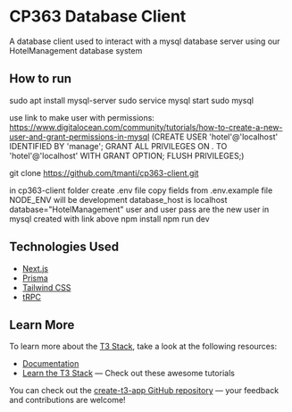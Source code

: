 # CP363 Database Client

A database client used to interact with a mysql database server using our HotelManagement database system

## How to run

sudo apt install mysql-server
sudo service mysql start
sudo mysql

use link to make user with permissions: https://www.digitalocean.com/community/tutorials/how-to-create-a-new-user-and-grant-permissions-in-mysql
(CREATE USER 'hotel'@'localhost' IDENTIFIED BY 'manage'; 
GRANT ALL PRIVILEGES ON *.* TO 'hotel'@'localhost' WITH GRANT OPTION; 
FLUSH PRIVILEGES;)

git clone https://github.com/tmanti/cp363-client.git

in cp363-client folder create .env file
copy fields from .env.example file
NODE_ENV will be development
database_host is localhost
database="HotelManagement"
user and user pass are the new user in mysql
created with link above
npm install
npm run dev

## Technologies Used

- [Next.js](https://nextjs.org)
- [Prisma](https://prisma.io)
- [Tailwind CSS](https://tailwindcss.com)
- [tRPC](https://trpc.io)

## Learn More

To learn more about the [T3 Stack](https://create.t3.gg/), take a look at the following resources:

- [Documentation](https://create.t3.gg/)
- [Learn the T3 Stack](https://create.t3.gg/en/faq#what-learning-resources-are-currently-available) — Check out these awesome tutorials

You can check out the [create-t3-app GitHub repository](https://github.com/t3-oss/create-t3-app) — your feedback and contributions are welcome!

